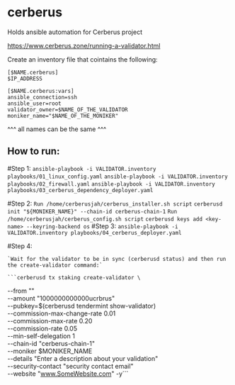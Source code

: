 # cerberus
Holds ansible automation for Cerberus project 

https://www.cerberus.zone/running-a-validator.html

Create an inventory file that cointains the following:

```
[$NAME.cerberus]
$IP_ADDRESS

[$NAME.cerberus:vars]
ansible_connection=ssh
ansible_user=root
validator_owner=$NAME_OF_THE_VALIDATOR
moniker_name="$NAME_OF_THE_MONIKER"
```
^^^ all names can be the same ^^^

## How to run:

#Step 1: 
    `ansible-playbook -i VALIDATOR.inventory playbooks/01_linux_config.yaml`
    `ansible-playbook -i VALIDATOR.inventory playbooks/02_firewall.yaml`
    `ansible-playbook -i VALIDATOR.inventory playbooks/03_cerberus_dependency_deployer.yaml`

#Step 2:
    `Run /home/cerberusjah/cerberus_installer.sh script`
    `cerberusd init "${MONIKER_NAME}" --chain-id cerberus-chain-1`
    `Run /home/cerberusjah/cerberus_config.sh script`
    `cerberusd keys add <key-name> --keyring-backend os`
#Step 3:
    `ansible-playbook -i VALIDATOR.inventory playbooks/04_cerberus_deployer.yaml`

#Step 4:

    `Wait for the validator to be in sync (cerberusd status) and then run the create-validator command:`

    ```cerberusd tx staking create-validator \
  --from "<key-name>" \
  --amount "1000000000000ucrbrus" \
  --pubkey=$(cerberusd tendermint show-validator) \
  --commission-max-change-rate 0.01 \
  --commission-max-rate 0.20 \
  --commission-rate 0.05 \
  --min-self-delegation 1 \
  --chain-id "cerberus-chain-1" \
  --moniker $MONIKER_NAME \
  --details "Enter a description about your validation" \
  --security-contact "security contact email" \
  --website "www.SomeWebsite.com" -y```